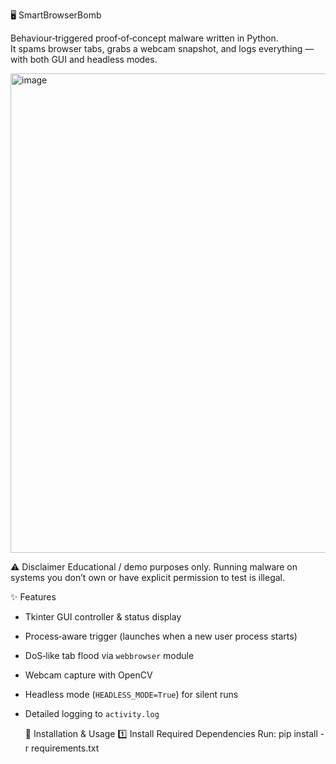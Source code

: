 🖥️ SmartBrowserBomb

Behaviour‑triggered proof‑of‑concept malware written in Python.  
It spams browser tabs, grabs a webcam snapshot, and logs everything — with both GUI and headless modes.

<img width="975" height="767" alt="image" src="https://github.com/user-attachments/assets/d9b019c6-4195-4a63-9040-ae3afed047f4" />

⚠️ Disclaimer
Educational / demo purposes only. Running malware on systems you don’t own or have explicit permission to test is illegal.


✨ Features
- Tkinter GUI controller & status display
- Process‑aware trigger (launches when a new user process starts)
- DoS‑like tab flood via `webbrowser` module
- Webcam capture with OpenCV
- Headless mode (`HEADLESS_MODE=True`) for silent runs
- Detailed logging to `activity.log`

  🔧 Installation & Usage
1️⃣ Install Required Dependencies
Run:
pip install -r requirements.txt
